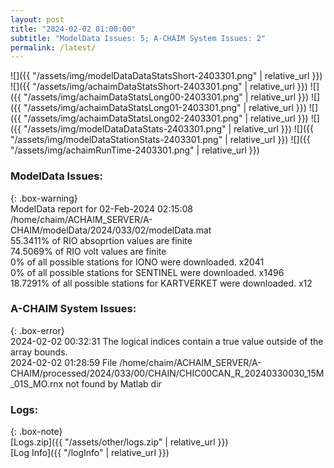 ```yaml
---
layout: post
title: "2024-02-02 01:00:00"
subtitle: "ModelData Issues: 5; A-CHAIM System Issues: 2"
permalink: /latest/
---
```


![]({{ "/assets/img/modelDataDataStatsShort-2403301.png" | relative_url }})
![]({{ "/assets/img/achaimDataStatsShort-2403301.png" | relative_url }})
![]({{ "/assets/img/achaimDataStatsLong00-2403301.png" | relative_url }})
![]({{ "/assets/img/achaimDataStatsLong01-2403301.png" | relative_url }})
![]({{ "/assets/img/achaimDataStatsLong02-2403301.png" | relative_url }})
![]({{ "/assets/img/modelDataDataStats-2403301.png" | relative_url }})
![]({{ "/assets/img/modelDataStationStats-2403301.png" | relative_url }})
![]({{ "/assets/img/achaimRunTime-2403301.png" | relative_url }})


### ModelData Issues:  
  
{: .box-warning}  
 ModelData report for 02-Feb-2024 02:15:08   
 /home/chaim/ACHAIM_SERVER/A-CHAIM/modelData/2024/033/02/modelData.mat   
 55.3411% of RIO absoprtion values are finite   
 74.5069% of RIO volt values are finite   
 0% of all possible stations for IONO were downloaded. x2041   
 0% of all possible stations for SENTINEL were downloaded. x1496   
 18.7291% of all possible stations for KARTVERKET were downloaded. x12   
  
### A-CHAIM System Issues:  
  
{: .box-error}  
2024-02-02 00:32:31 The logical indices contain a true value outside of the array bounds.  
2024-02-02 01:28:59 File /home/chaim/ACHAIM_SERVER/A-CHAIM/processed/2024/033/00/CHAIN/CHIC00CAN_R_20240330030_15M_01S_MO.rnx not found by Matlab dir  

### Logs:  
  
{: .box-note}  
[Logs.zip]({{ "/assets/other/logs.zip" | relative_url }})  
[Log Info]({{ "/logInfo" | relative_url }})  
